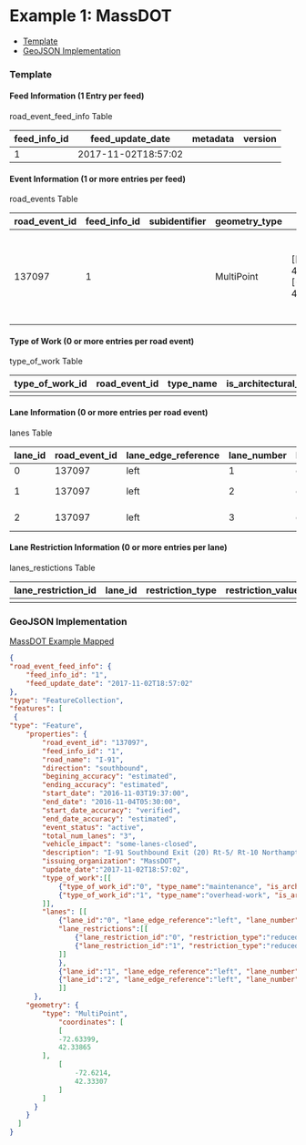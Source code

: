 # Example 1: MassDOT 

- [Template](#template)
- [GeoJSON Implementation](#geojson-implementation)

### Template

#### Feed Information (1 Entry per feed)
road_event_feed_info Table

feed_info_id | feed_update_date | metadata | version
--- | --- | --- | ---
1 | 2017-11-02T18:57:02 |  |

#### Event Information (1 or more entries per feed)
road_events Table

road_event_id | feed_info_id | subidentifier | geometry_type | geometry | road_name | road_number | direction | beginning_cross_street | ending_cross_street | beginnin_milepost |ending_milepost | beginning_accuracy | ending_accuracy | start_date | end_date | start_date_accuracy | end_date_accuracy | event_status | total_num_lanes | vehicle_impact | workers_present | reduced_speed_limit | restrictions | description | issuing_organization | creation_date | update_date
--|--|--|--|--|--|--|--|--|--|--|--|--|--|--|--|--|--|--|--|--|--|--|--|--|--|--|--
137097 | 1 | | MultiPoint | [[-72.63399, 42.33865],[-72.6214, 42.33307]] | I-91 | | southbound | | | | | estimated | estimated | 2016-11-03T19:37:00 | 2016-11-04T05:30:00 | verified | estimated | active | 3 | some-lanes-closed | | | | I-91 Southbound Exit (20) Rt-5/ Rt-10 Northampton Hadley to Exit (19) Rt-9 | MassDOT | | 2017-11-02T18:57:02

#### Type of Work (0 or more entries per road event)
type_of_work Table

type_of_work_id | road_event_id | type_name | is_architectural_change
--|--|--|--
 |  |  | 

#### Lane Information (0 or more entries per road event)
lanes Table

lane_id | road_event_id | lane_edge_reference | lane_number | lane_status | lane_type
--|--|--|--|--|--
0 | 137097 | left | 1 | closed | left-lane
1 | 137097 | left | 2 | open | center-lane
2 | 137097 | left | 3 | open | right-lane

#### Lane Restriction Information (0 or more entries per lane)
lanes_restictions Table

lane_restriction_id| lane_id | restriction_type | restriction_value | restriction_units
--|--|--|--|--
||||

### GeoJSON Implementation

[MassDOT Example Mapped](https://gist.github.com/DeraldDudley/be7a31d028dfeac5586cf0a29fab9c01)

```geojson
{
"road_event_feed_info": {
	"feed_info_id": "1",
	"feed_update_date": "2017-11-02T18:57:02"
},
"type": "FeatureCollection",
"features": [
 {
"type": "Feature",
	"properties": {
		"road_event_id": "137097",
		"feed_info_id": "1",
		"road_name": "I-91",
		"direction": "southbound",
		"begining_accuracy": "estimated",
		"ending_accuracy": "estimated",
		"start_date": "2016-11-03T19:37:00",
		"end_date": "2016-11-04T05:30:00",
		"start_date_accuracy": "verified",
		"end_date_accuracy": "estimated",
		"event_status": "active",
		"total_num_lanes": "3",
		"vehicle_impact": "some-lanes-closed",
		"description": "I-91 Southbound Exit (20) Rt-5/ Rt-10 Northampton Hadley to Exit (19) Rt-9",
		"issuing_organization": "MassDOT",
		"update_date":"2017-11-02T18:57:02",
		"type_of_work":[[
			{"type_of_work_id":"0", "type_name":"maintenance", "is_architectual_change":"0"},
			{"type_of_work_id":"1", "type_name":"overhead-work", "is_architectual_change":"0"}
		]],
		"lanes": [[
			{"lane_id":"0", "lane_edge_reference":"left", "lane_number":"1", "lane_status":"merge-right", "lane_type":"left-lane",
			"lane_restrictions":[[
				{"lane_restriction_id":"0", "restriction_type":"reduced-width", "restriction_value":"18", "restriction_units":"feet"},
				{"lane_restriction_id":"1", "restriction_type":"reduced-height", "restriction_value":"15", "restriction_units":"feet"}
			]]
			},
			{"lane_id":"1", "lane_edge_reference":"left", "lane_number":"2", "lane_status":"open", "lane_type":"center-lane"},
			{"lane_id":"2", "lane_edge_reference":"left", "lane_number":"3", "lane_status":"open", "lane_type":"right-lane"}
			]]
      },
	"geometry": {
        "type": "MultiPoint",
        	"coordinates": [
          	[
	        -72.63399,
        	42.33865
		],
          	[
            	-72.6214,
            	42.33307
          	]
        ]
      }
    }
  ]
}
